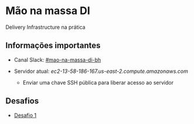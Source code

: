 # Mão na massa DI
Delivery Infrastructure na prática

## Informações importantes

* Canal Slack: [#mao-na-massa-di-bh](https://thoughtworks.slack.com/archives/C6XAK94HL)

* Servidor atual: *ec2-13-58-186-167.us-east-2.compute.amazonaws.com*
  * Enviar uma chave SSH pública para liberar acesso ao servidor

## Desafios

* [Desafio 1](desafios/D1.md)
